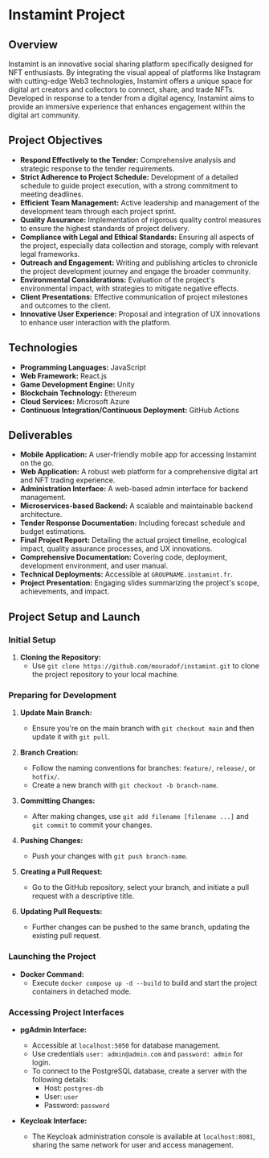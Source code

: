 # Instamint Project

## Overview

Instamint is an innovative social sharing platform specifically designed for NFT enthusiasts. By integrating the visual appeal of platforms like Instagram with cutting-edge Web3 technologies, Instamint offers a unique space for digital art creators and collectors to connect, share, and trade NFTs. Developed in response to a tender from a digital agency, Instamint aims to provide an immersive experience that enhances engagement within the digital art community.

## Project Objectives

- **Respond Effectively to the Tender:** Comprehensive analysis and strategic response to the tender requirements.
- **Strict Adherence to Project Schedule:** Development of a detailed schedule to guide project execution, with a strong commitment to meeting deadlines.
- **Efficient Team Management:** Active leadership and management of the development team through each project sprint.
- **Quality Assurance:** Implementation of rigorous quality control measures to ensure the highest standards of project delivery.
- **Compliance with Legal and Ethical Standards:** Ensuring all aspects of the project, especially data collection and storage, comply with relevant legal frameworks.
- **Outreach and Engagement:** Writing and publishing articles to chronicle the project development journey and engage the broader community.
- **Environmental Considerations:** Evaluation of the project's environmental impact, with strategies to mitigate negative effects.
- **Client Presentations:** Effective communication of project milestones and outcomes to the client.
- **Innovative User Experience:** Proposal and integration of UX innovations to enhance user interaction with the platform.

## Technologies

- **Programming Languages:** JavaScript
- **Web Framework:** React.js
- **Game Development Engine:** Unity
- **Blockchain Technology:** Ethereum
- **Cloud Services:** Microsoft Azure
- **Continuous Integration/Continuous Deployment:** GitHub Actions

## Deliverables

- **Mobile Application:** A user-friendly mobile app for accessing Instamint on the go.
- **Web Application:** A robust web platform for a comprehensive digital art and NFT trading experience.
- **Administration Interface:** A web-based admin interface for backend management.
- **Microservices-based Backend:** A scalable and maintainable backend architecture.
- **Tender Response Documentation:** Including forecast schedule and budget estimations.
- **Final Project Report:** Detailing the actual project timeline, ecological impact, quality assurance processes, and UX innovations.
- **Comprehensive Documentation:** Covering code, deployment, development environment, and user manual.
- **Technical Deployments:** Accessible at `GROUPNAME.instamint.fr`.
- **Project Presentation:** Engaging slides summarizing the project's scope, achievements, and impact.

## Project Setup and Launch

### Initial Setup

1. **Cloning the Repository:**
   - Use `git clone https://github.com/mouradof/instamint.git` to clone the project repository to your local machine.

### Preparing for Development

1. **Update Main Branch:**
   - Ensure you're on the main branch with `git checkout main` and then update it with `git pull`.

2. **Branch Creation:**
   - Follow the naming conventions for branches: `feature/`, `release/`, or `hotfix/`.
   - Create a new branch with `git checkout -b branch-name`.

3. **Committing Changes:**
   - After making changes, use `git add filename [filename ...]` and `git commit` to commit your changes.

4. **Pushing Changes:**
   - Push your changes with `git push branch-name`.

5. **Creating a Pull Request:**
   - Go to the GitHub repository, select your branch, and initiate a pull request with a descriptive title.

6. **Updating Pull Requests:**
   - Further changes can be pushed to the same branch, updating the existing pull request.

### Launching the Project

- **Docker Command:**
   - Execute `docker compose up -d --build` to build and start the project containers in detached mode.

### Accessing Project Interfaces

- **pgAdmin Interface:**
   - Accessible at `localhost:5050` for database management.
   - Use credentials `user: admin@admin.com` and `password: admin` for login.
   - To connect to the PostgreSQL database, create a server with the following details:
     - Host: `postgres-db`
     - User: `user`
     - Password: `password`

- **Keycloak Interface:**
   - The Keycloak administration console is available at `localhost:8081`, sharing the same network for user and access management.
